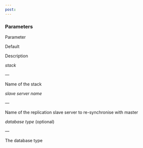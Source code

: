 ```yaml
---
post: 
---
```


### Parameters



    

    

        
Parameter

        
Default

        
Description

    

    

    

    

        
_stack_

        
&mdash;

        
Name of the stack

    

    

        
_slave server name_

        
&mdash;

        
Name of the replication slave server to re-synchronise with master

    

    

        
_database type_ (optional)

        
&mdash;

        
The database type

    

    




